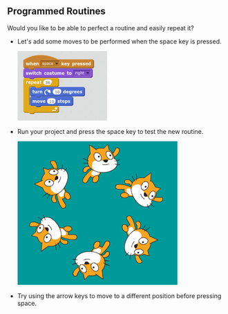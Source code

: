 ## Programmed Routines



Would you like to be able to perfect a routine and easily repeat it?

+ Let's add some moves to be performed when the space key is pressed. 

	![screenshot](images/swim-space.png)

+ Run your project and press the space key to test the new routine. 

	![screenshot](images/swim-routine.png)

+ Try using the arrow keys to move to a different position before pressing space.  




